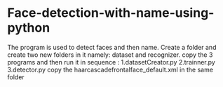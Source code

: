 # Face-detection-with-name-using-python
The program is used to detect faces and then name.
Create a folder and create two new folders in it namely: dataset and recognizer.
copy the 3 programs and then run it in sequence :
1.datasetCreator.py
2.trainner.py
3.detector.py
copy the haarcascadefrontalface_default.xml in the same folder
